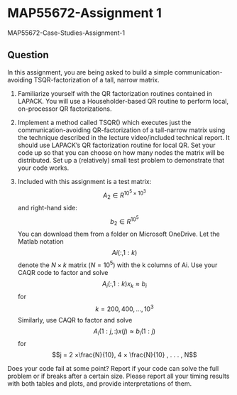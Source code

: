 # MAP55672-Assignment 1
MAP55672-Case-Studies-Assignment-1

## Question
In this assignment, you are being asked to build a simple communication-avoiding TSQR-factorization of a tall, narrow matrix.
1. Familiarize yourself with the QR factorization routines contained in LAPACK. You will
use a Householder-based QR routine to perform local, on-processor QR factorizations.

2. Implement a method called TSQR() which executes just the communication-avoiding
QR-factorization of a tall-narrow matrix using the technique described in the lecture
video/included technical report. It should use LAPACK’s QR factorization routine for
local QR. Set your code up so that you can choose on how many nodes the matrix will
be distributed. Set up a (relatively) small test problem to demonstrate that your code
works.

3. Included with this assignment is a test matrix: $$A_2 \in R^{10^5×10^3}$$ and right-hand side: $$b_2 ∈ R^{10^5}$$
You can download them from a folder on Microsoft OneDrive. 
Let the Matlab notation 
$$Ai(:, 1 : k)$$ 
denote the 
$N × k$ matrix $(N = 10^5)$ 
with the k columns of Ai. 
Use your CAQR code to factor and solve $$A_i(:, 1 : k)x_k ≈ b_i$$
for 
$$k = 200, 400, . . . , 10^3$$
Similarly, use CAQR to factor and solve $$A_i(1 : j, :)x(j) ≈ b_i(1 : j)$$ 
for $$j = 2 ×\frac{N}{10}, 4 × \frac{N}{10} , . . . , N$$

Does your code fail at some point? Report if your code can solve the full problem or
if breaks after a certain size. Please report all your timing results with both tables and
plots, and provide interpretations of them.